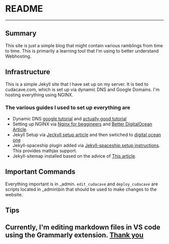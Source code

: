 # README
---
## Summary
This site is just a simple blog that might contain various ramblings from time to time. This is primarily a learning tool that I'm using to better understand Webhosting.

## Infrastructure
This is a simple Jekyll site that I have set up on my server. It is tied to cudacave.com, which is set up via dynamic DNS and Google Domains.
I'm hosting everything using NGINX.

### The various guides I used to set up everything are
* Dynamic DNS [google tutorial](https://support.google.com/domains/answer/6147083?hl=en#zippy=%2Cset-up-a-client-program-on-your-gateway-host-or-server) and [actually good tutorial](https://jakeholmquist.medium.com/google-domains-dynamic-dns-with-google-domains-1dd0ea45c219)
* Setting up NGINX via [Nginx for beggineers](https://medium.com/swlh/create-your-own-linux-server-with-nginx-for-beginners-with-ip-public-40c6c004b0b4) and [Better DigitalOcean Article](https://www.digitalocean.com/community/tutorials/how-to-install-nginx-on-ubuntu-20-04).
* Jekyll Setup via [Jeckyll setup article](https://jekyllrb.com/docs/installation/ubuntu/) and then swtiched to [digital ocean one](https://www.digitalocean.com/community/tutorials/how-to-get-started-with-jekyll-on-an-ubuntu-vps)
* Jekyll-spaceship plugin added via [Jekyll-spaceship setup instructions](https://github.com/jeffreytse/jekyll-spaceship). This provides mathjax support.
* Jekyll-sitemap installed based on the advice of [This article](https://blog.webjeda.com/jekyll-sitemap/).

## Important Commands
Everything important is in _admin.
`edit_cudacave` and `deploy_cudacave` are scripts located in _admin\bin that should be used to make changes to the website.

## Tips
Currently, I'm editing markdown files in VS code using the Grammarly extension. [Thank you](https://medium.com/@znck/grammarly-in-code-b62dd1a4c76e)
---

